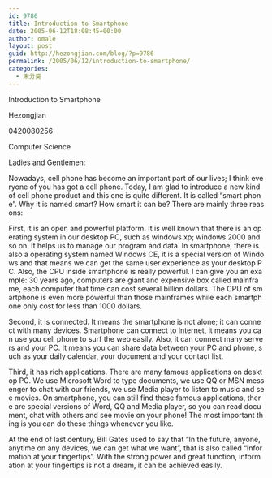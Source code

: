 ```yaml
---
id: 9786
title: Introduction to Smartphone
date: 2005-06-12T18:08:45+00:00
author: omale
layout: post
guid: http://hezongjian.com/blog/?p=9786
permalink: /2005/06/12/introduction-to-smartphone/
categories:
  - 未分类
---
```

Introduction&nbsp;to&nbsp;Smartphone
	  
Hezongjian 
	  
0420080256&nbsp;
	  
Computer&nbsp;Science
	  
Ladies&nbsp;and&nbsp;Gentlemen:

Nowadays,&nbsp;cell&nbsp;phone&nbsp;has&nbsp;become&nbsp;an&nbsp;important&nbsp;part&nbsp;of&nbsp;our&nbsp;lives;&nbsp;I&nbsp;think&nbsp;everyone&nbsp;of&nbsp;you&nbsp;has&nbsp;got&nbsp;a&nbsp;cell&nbsp;phone.&nbsp;Today,&nbsp;I&nbsp;am&nbsp;glad&nbsp;to&nbsp;introduce&nbsp;a&nbsp;new&nbsp;kind&nbsp;of&nbsp;cell&nbsp;phone&nbsp;product&nbsp;and&nbsp;this&nbsp;one&nbsp;is&nbsp;quite&nbsp;different.&nbsp;It&nbsp;is&nbsp;called&nbsp;&ldquo;smart&nbsp;phone&rdquo;.&nbsp;Why&nbsp;it&nbsp;is&nbsp;named&nbsp;smart?&nbsp;How&nbsp;smart&nbsp;it&nbsp;can&nbsp;be?&nbsp;There&nbsp;are&nbsp;mainly&nbsp;three&nbsp;reasons:

First,&nbsp;it&nbsp;is&nbsp;an&nbsp;open&nbsp;and&nbsp;powerful&nbsp;platform.&nbsp;It&nbsp;is&nbsp;well&nbsp;known&nbsp;that&nbsp;there&nbsp;is&nbsp;an&nbsp;operating&nbsp;system&nbsp;in&nbsp;our&nbsp;desktop&nbsp;PC,&nbsp;such&nbsp;as&nbsp;windows&nbsp;xp;&nbsp;windows&nbsp;2000&nbsp;and&nbsp;so&nbsp;on.&nbsp;It&nbsp;helps&nbsp;us&nbsp;to&nbsp;manage&nbsp;our&nbsp;program&nbsp;and&nbsp;data.&nbsp;In&nbsp;smartphone,&nbsp;there&nbsp;is&nbsp;also&nbsp;a&nbsp;operating&nbsp;system&nbsp;named&nbsp;Windows&nbsp;CE,&nbsp;it&nbsp;is&nbsp;a&nbsp;special&nbsp;version&nbsp;of&nbsp;Windows&nbsp;and&nbsp;that&nbsp;means&nbsp;we&nbsp;can&nbsp;get&nbsp;the&nbsp;same&nbsp;user&nbsp;experience&nbsp;as&nbsp;your&nbsp;desktop&nbsp;PC.&nbsp;Also,&nbsp;the&nbsp;CPU&nbsp;inside&nbsp;smartphone&nbsp;is&nbsp;really&nbsp;powerful.&nbsp;I&nbsp;can&nbsp;give&nbsp;you&nbsp;an&nbsp;example:&nbsp;30&nbsp;years&nbsp;ago,&nbsp;computers&nbsp;are&nbsp;giant&nbsp;and&nbsp;expensive&nbsp;box&nbsp;called&nbsp;mainframe,&nbsp;each&nbsp;computer&nbsp;that&nbsp;time&nbsp;can&nbsp;cost&nbsp;several&nbsp;billion&nbsp;dollars.&nbsp;The&nbsp;CPU&nbsp;of&nbsp;smartphone&nbsp;is&nbsp;even&nbsp;more&nbsp;powerful&nbsp;than&nbsp;those&nbsp;mainframes&nbsp;while&nbsp;each&nbsp;smartphone&nbsp;only&nbsp;cost&nbsp;for&nbsp;less&nbsp;than&nbsp;1000&nbsp;dollars.

Second,&nbsp;it&nbsp;is&nbsp;connected.&nbsp;It&nbsp;means&nbsp;the&nbsp;smartphone&nbsp;is&nbsp;not&nbsp;alone;&nbsp;it&nbsp;can&nbsp;connect&nbsp;with&nbsp;many&nbsp;devices.&nbsp;Smartphone&nbsp;can&nbsp;connect&nbsp;to&nbsp;Internet,&nbsp;it&nbsp;means&nbsp;you&nbsp;can&nbsp;use&nbsp;you&nbsp;cell&nbsp;phone&nbsp;to&nbsp;surf&nbsp;the&nbsp;web&nbsp;easily.&nbsp;Also,&nbsp;it&nbsp;can&nbsp;connect&nbsp;many&nbsp;servers&nbsp;and&nbsp;your&nbsp;PC.&nbsp;It&nbsp;means&nbsp;you&nbsp;can&nbsp;share&nbsp;data&nbsp;between&nbsp;your&nbsp;PC&nbsp;and&nbsp;phone,&nbsp;such&nbsp;as&nbsp;your&nbsp;daily&nbsp;calendar,&nbsp;your&nbsp;document&nbsp;and&nbsp;your&nbsp;contact&nbsp;list.

Third,&nbsp;it&nbsp;has&nbsp;rich&nbsp;applications.&nbsp;There&nbsp;are&nbsp;many&nbsp;famous&nbsp;applications&nbsp;on&nbsp;desktop&nbsp;PC.&nbsp;We&nbsp;use&nbsp;Microsoft&nbsp;Word&nbsp;to&nbsp;type&nbsp;documents,&nbsp;we&nbsp;use&nbsp;QQ&nbsp;or&nbsp;MSN&nbsp;messenger&nbsp;to&nbsp;chat&nbsp;with&nbsp;our&nbsp;friends,&nbsp;we&nbsp;use&nbsp;Media&nbsp;player&nbsp;to&nbsp;listen&nbsp;to&nbsp;music&nbsp;and&nbsp;see&nbsp;movies.&nbsp;On&nbsp;smartphone,&nbsp;you&nbsp;can&nbsp;still&nbsp;find&nbsp;these&nbsp;famous&nbsp;applications,&nbsp;there&nbsp;are&nbsp;special&nbsp;versions&nbsp;of&nbsp;Word,&nbsp;QQ&nbsp;and&nbsp;Media&nbsp;player,&nbsp;so&nbsp;you&nbsp;can&nbsp;read&nbsp;document,&nbsp;chat&nbsp;with&nbsp;others&nbsp;and&nbsp;see&nbsp;movie&nbsp;on&nbsp;your&nbsp;phone!&nbsp;The&nbsp;most&nbsp;important&nbsp;thing&nbsp;is&nbsp;you&nbsp;can&nbsp;do&nbsp;these&nbsp;things&nbsp;whenever&nbsp;you&nbsp;like.

At&nbsp;the&nbsp;end&nbsp;of&nbsp;last&nbsp;century,&nbsp;Bill&nbsp;Gates&nbsp;used&nbsp;to&nbsp;say&nbsp;that&nbsp;&ldquo;In&nbsp;the&nbsp;future,&nbsp;anyone,&nbsp;anytime&nbsp;on&nbsp;any&nbsp;devices,&nbsp;we&nbsp;can&nbsp;get&nbsp;what&nbsp;we&nbsp;want&rdquo;,&nbsp;that&nbsp;is&nbsp;also&nbsp;called&nbsp;&ldquo;Information&nbsp;at&nbsp;your&nbsp;fingertips&rdquo;.&nbsp;With&nbsp;the&nbsp;strong&nbsp;power&nbsp;and&nbsp;great&nbsp;function,&nbsp;information&nbsp;at&nbsp;your&nbsp;fingertips&nbsp;is&nbsp;not&nbsp;a&nbsp;dream,&nbsp;it&nbsp;can&nbsp;be&nbsp;achieved&nbsp;easily.